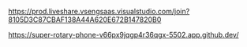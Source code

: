 https://prod.liveshare.vsengsaas.visualstudio.com/join?8105D3C87CBAF138A44A620E672B147820B0

https://super-rotary-phone-v66px9jqgp4r36qgx-5502.app.github.dev/